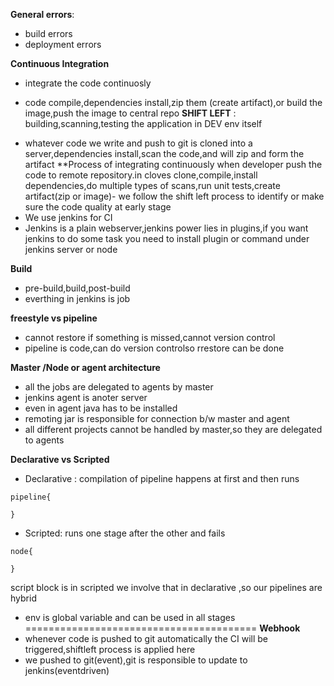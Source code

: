 **General errors**:
- build errors
- deployment errors

**Continuous Integration**
- integrate the code continuosly
* code compile,dependencies install,zip them (create artifact),or build the image,push the image to central repo
**SHIFT LEFT** : building,scanning,testing the application in DEV env itself
- whatever code we write and push to git is cloned into a server,dependencies install,scan the code,and will zip and form the artifact
**Process of integrating continuously when developer push the code to remote repository.in cloves clone,compile,install dependencies,do multiple types of scans,run unit tests,create artifact(zip or image)- we follow the shift left process to identify or make sure the code quality at early stage
- We use jenkins for CI
- Jenkins is a plain webserver,jenkins power lies in plugins,if you want jenkins to do some task you need to install plugin or command under jenkins server or node

**Build**
- pre-build,build,post-build
- everthing in jenkins is job

**freestyle vs pipeline**
- cannot restore if something is missed,cannot version control
- pipeline is code,can do version controlso rrestore can be done

**Master /Node or agent architecture**
- all the jobs are delegated to agents by master
- jenkins agent is anoter server
- even in agent java has to be installed
- remoting jar is responsible for connection b/w master and agent
- all different projects cannot be handled by master,so they are delegated to agents

**Declarative vs Scripted**
- Declarative : compilation of pipeline happens at first and then runs
```
pipeline{

}
```
- Scripted: runs one stage after the other and fails
```
node{

}
```
script block is in scripted we involve that in declarative ,so our pipelines are hybrid
- env is global variable and can be used in all stages
========================================
**Webhook**
- whenever code is pushed to git automatically the CI will be triggered,shiftleft process is applied here
- we pushed to git(event),git is responsible to update to jenkins(eventdriven)